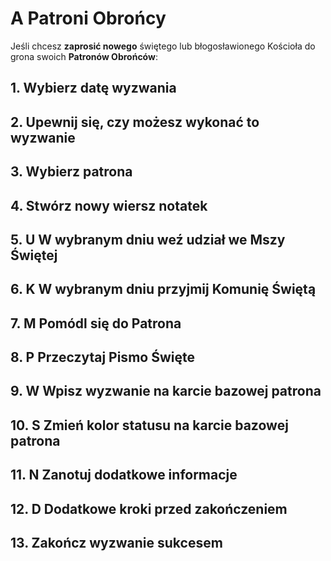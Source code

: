 # <span class="status status-list"><span class="status status-blue">A</span> Patroni Obrońcy</span>
Jeśli chcesz **zaprosić nowego** świętego lub błogosławionego Kościoła do grona swoich **Patronów Obrońców**:
## <span class="step-number">1.</span> Wybierz datę wyzwania
<!--czyli **<span class="selected-day-info">dzień</span> udziału we Mszy** (patrz krok 5) oraz **przyjęcia Komunii Świętej** (patrz krok 6).-->
## <span class="step-number">2.</span> Upewnij się, czy możesz wykonać to wyzwanie
<!--czyli czy <span class="selected-day-info">w wybranym dniu</span>:-->
<!--- **nie zapraszałeś jeszcze** żadnego **Patrona Obrońcy**,-->
<!--- **nie upłynęło więcej niż 40 dni** od Twojej ostatniej **Spowiedzi**,-->
<!--- w momencie przyjmowania Komunii Świętej **jesteś w stanie Łaski Uświęcającej**!-->
## <span class="step-number">3.</span> Wybierz patrona
<!--który **nie jest jeszcze Twoim Patronem Obrońcą**, czyli ma status w kolorze: <span class="status status-black">czarnym</span>, <span class="status status-red">czerwonym</span>, <span class="status status-orange">pomarańczowym</span> albo <span class="status status-yellow">żółtym</span>.-->

<!--Wybrany patron **musi spełniać także co najmniej jedno** poniższe kryterium [+WSKAZÓWKA]: nasza strona, martyrologium, wiarygodna data śmierci, dzień kanonizacji lub beatyfikacji, kalendarz liturgiczny, odpust parafialny.-->
## <span class="step-number">4.</span> Stwórz nowy wiersz notatek
<!--Czyli (\*jeśli nie masz miejsca, wcześniej [+WSKAZÓWKA] stwórz nową stronę notatek dla siebie):-->
<!--- wpisz kolejny **numer wiersza**,-->
<!--- wpisz wybraną **datę wyzwania** (z dniem tygodnia),-->
<!--- wpisz **alias wybranego Patrona** Obrońcy, którego:-->
<!--- albo znajdziesz na jego karcie bazowej w Twoim albumie,-->
<!--- albo [+WSKAZÓWKA] musisz mu stworzyć i kartę bazową i [+WSKAZÓWKA] alias, np. #GłówneImięPatrona:KOD-->
<!--- wpisz **typ wyzwania**: "A"-->
<!--- wpisz **numer wyzwania**: "-"-->
<!--- wpisz **checklistę**: U, K, M, P, W, S, N, D-->
## <span class="step-number">5.</span> <span class="step-letter">U</span> W wybranym dniu weź udział we Mszy Świętej
## <span class="step-number">6.</span> <span class="step-letter">K</span> W wybranym dniu przyjmij Komunię Świętą
## <span class="step-number">7.</span> <span class="step-letter">M</span> Pomódl się do Patrona
## <span class="step-number">8.</span> <span class="step-letter">P</span> Przeczytaj Pismo Święte
## <span class="step-number">9.</span> <span class="step-letter">W</span> Wpisz wyzwanie na karcie bazowej patrona
## <span class="step-number">10.</span> <span class="step-letter">S</span> Zmień kolor statusu na karcie bazowej patrona
## <span class="step-number">11.</span> <span class="step-letter">N</span> Zanotuj dodatkowe informacje
## <span class="step-number">12.</span> <span class="step-letter">D</span> Dodatkowe kroki przed zakończeniem
## <span class="step-number">13.</span> Zakończ wyzwanie sukcesem
